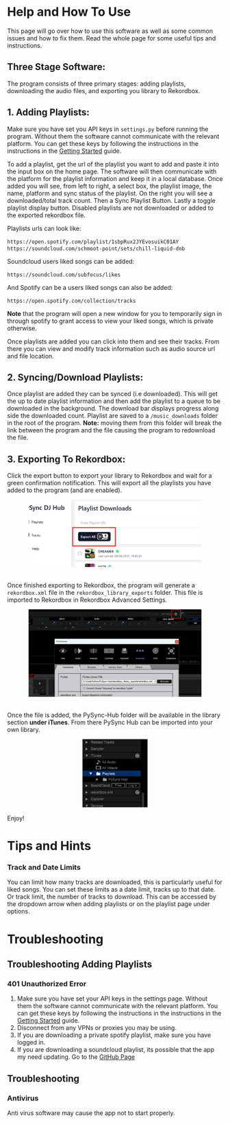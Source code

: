 # Help and How To Use

This page will go over how to use this software as well as some common issues and how to fix them. Read the whole page for some useful tips and instructions.

## Three Stage Software:

The program consists of three primary stages: adding playlists, downloading the audio files, and exporting you library to Rekordbox.

## 1. Adding Playlists:

Make sure you have set you API keys in `settings.py` before running the program. Without them the software cannot communicate with the relevant platform. You can get these keys by following the instructions in the instructions in the [Getting Started](../Readme.md#getting-started) guide.

To add a playlist, get the url of the playlist you want to add and paste it into the input box on the home page. The software will then communicate with the platform for the playlist information and keep it in a local database.
Once added you will see, from left to right, a select box, the playlist image, the name, platform and sync status of the playlist. On the right you will see a downloaded/total track count. Then a Sync Playlist Button. Lastly a toggle playlist display button. Disabled playlists are not downloaded or added to the exported rekordbox file.

Playlists urls can look like:
```
https://open.spotify.com/playlist/1sbpRux2JYEvosuikC01AY
https://soundcloud.com/schmoot-point/sets/chill-liquid-dnb
```
Soundcloud users liked songs can be added: 
```
https://soundcloud.com/subfocus/likes                               
```
And Spotify can be a users liked songs can also be added:
```
https://open.spotify.com/collection/tracks
```
**Note** that the program will open a new window for you to temporarily sign in through spotify to grant access to view your liked songs, which is private otherwise.

Once playlists are added you can click into them and see their tracks. From there you can view and modify track information such as audio source url and file location.

## 2. Syncing/Download Playlists:

Once playlist are added they can be synced (i.e downloaded). This will get the up to date playlist information and then add the playlist to a queue to be downloaded in the background. The download bar displays progress along side the downloaded count.
Playlist are saved to a `/music_downloads` folder in the root of the program. **Note:** moving them from this folder will break the link between the program and the file causing the program to redownload the file.

## 3. Exporting To Rekordbox:

Click the export button to export your library to Rekordbox and wait for a green confirmation notification. This will export all the playlists you have added to the program (and are enabled). 

<div align="center">
    <img src="./images/Export-Button.png" alt="Export Button" style="width:80%; height:auto;">
</div>
<br>

Once finished exporting to Rekordbox, the program will generate a `rekordbox.xml` file in the `rekordbox_library_exports` folder. 
This file is imported to Rekordbox in Rekordbox Advanced Settings.

<div align="center">
    <img src="./images/Rekordbox-Import-Settings.png" alt="PySync Hub" style="width:80%; height:auto;">
</div>
<br>

Once the file is added, the PySync-Hub folder will be available in the library section **under iTunes**. From there PySync Hub can be imported into your own library.

<div align="center">
    <img src="./images/Rekordbox-Import-Library.png" alt="PySync Hub" style="width:30%; height:auto;">
</div>

Enjoy!


# Tips and Hints
### Track and Date Limits
You can limit how many tracks are downloaded, this is particularly useful for liked songs. You can set these limits as a date limit, tracks up to that date. Or track limit, the number of tracks to download. This can be accessed by the dropdown arrow when adding playlists or on the playlist page under options.

# Troubleshooting 

## Troubleshooting Adding Playlists

### 401 Unauthorized Error
1. Make sure you have set your API keys in the settings page. Without them the software cannot communicate with the relevant platform. You can get these keys by following the instructions in the instructions in the [Getting Started](../Readme.md#getting-started) guide.
2. Disconnect from any VPNs or proxies you may be using. 
3. If you are downloading a private spotify playlist, make sure you have logged in.
4. If you are downloading a soundcloud playlist, its possible that the app my need updating. Go to the [GitHub Page](https://github.com/Peter-SB/PySync-Hub)

## Troubleshooting 

### Antivirus 
Anti virus software may cause the app not to start properly.